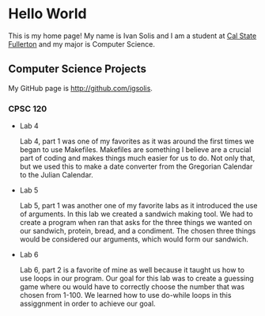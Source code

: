 # Hello World

This is my home page! My name is Ivan Solis and I am a student at [Cal State Fullerton](http://www.fullerton.edu/) and my major is Computer Science.

## Computer Science Projects

My GitHub page is http://github.com/igsolis.

### CPSC 120

* Lab 4

    Lab 4, part 1 was one of my favorites as it was around the first times we
    began to use Makefiles. Makefiles are something I believe are a crucial part
    of coding and makes things much easier for us to do. Not only that, but we used
    this to make a date converter from the Gregorian Calendar to the Julian Calendar.
    
 * Lab 5
    
    Lab 5, part 1 was another one of my favorite labs as it introduced the use of arguments.
    In this lab we created a sandwich making tool. We had to create a program when ran that asks
    for the three things we wanted on our sandwich, protein, bread, and a condiment. The chosen
    three things would be considered our arguments, which would form our sandwich.
    
 * Lab 6

    Lab 6, part 2 is a favorite of mine as well because it taught us how to use loops in our program.
    Our goal for this lab was to create a guessing game where ou would have to correctly choose the
    number that was chosen from 1-100. We learned how to use do-while loops in this assiggnment in
    order to achieve our goal.

